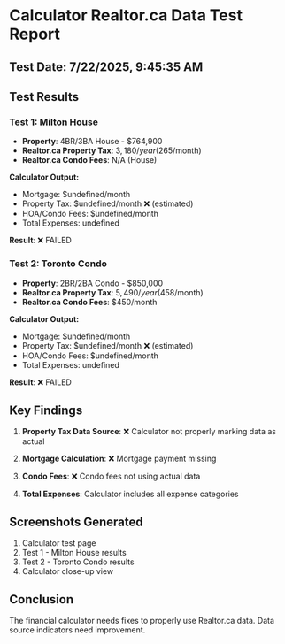 
# Calculator Realtor.ca Data Test Report

## Test Date: 7/22/2025, 9:45:35 AM

## Test Results

### Test 1: Milton House
- **Property**: 4BR/3BA House - $764,900
- **Realtor.ca Property Tax**: $3,180/year ($265/month)
- **Realtor.ca Condo Fees**: N/A (House)

**Calculator Output:**
- Mortgage: $undefined/month
- Property Tax: $undefined/month ❌ (estimated)
- HOA/Condo Fees: $undefined/month
- Total Expenses: undefined

**Result**: ❌ FAILED

### Test 2: Toronto Condo
- **Property**: 2BR/2BA Condo - $850,000
- **Realtor.ca Property Tax**: $5,490/year ($458/month)
- **Realtor.ca Condo Fees**: $450/month

**Calculator Output:**
- Mortgage: $undefined/month
- Property Tax: $undefined/month ❌ (estimated)
- HOA/Condo Fees: $undefined/month
- Total Expenses: undefined

**Result**: ❌ FAILED

## Key Findings

1. **Property Tax Data Source**: ❌ Calculator not properly marking data as actual

2. **Mortgage Calculation**: ❌ Mortgage payment missing

3. **Condo Fees**: ❌ Condo fees not using actual data

4. **Total Expenses**: Calculator includes all expense categories

## Screenshots Generated
1. Calculator test page
2. Test 1 - Milton House results
3. Test 2 - Toronto Condo results  
4. Calculator close-up view

## Conclusion
The financial calculator needs fixes to properly use Realtor.ca data. 
Data source indicators need improvement.
